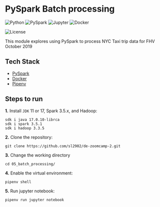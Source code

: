 # PySpark Batch processing

![Python](https://img.shields.io/badge/Python-3.8_-4B8BBE.svg?style=flat&logo=python&logoColor=FFD43B&labelColor=306998)
![PySpark](https://img.shields.io/badge/pySpark-3.5.1-E36B22?style=flat-square&logo=apachespark&logoColor=E36B22&labelColor=3C3A3E)
![Jupyter](https://img.shields.io/badge/Jupyter-31393F.svg?style=flat&logo=jupyter&logoColor=F37726&labelColor=31393F)
![Docker](https://img.shields.io/badge/Docker-329DEE?style=flat&logo=docker&logoColor=white&labelColor=329DEE)

![License](https://img.shields.io/badge/license-CC--BY--SA--4.0-31393F?style=flat&logo=creativecommons&logoColor=black&labelColor=white)

This module explores using PySpark to process NYC Taxi trip data for FHV October 2019


## Tech Stack
- [PySpark](https://spark.apache.org/docs/latest/api/python/user_guide)
- [Docker](https://docs.docker.com/get-docker/)
- [Pipenv](https://pipenv.pypa.io/en/latest/)


## Steps to run

**1.** Install `JDK` 11 or 17, Spark 3.5.x, and Hadoop:

```shell
sdk i java 17.0.10-librca
sdk i spark 3.5.1
sdk i hadoop 3.3.5
```

**2.** Clone the repository:
```shell
git clone https://github.com/sl2902/de-zoomcamp-2.git
```

**3.** Change the working directory
```shell
cd 05_batch_processing/
```

**4.** Enable the virtual environment:
```shell
pipenv shell
```

**5.** Run jupyter notebook:
```shell
pipenv run jupyter notebook
```